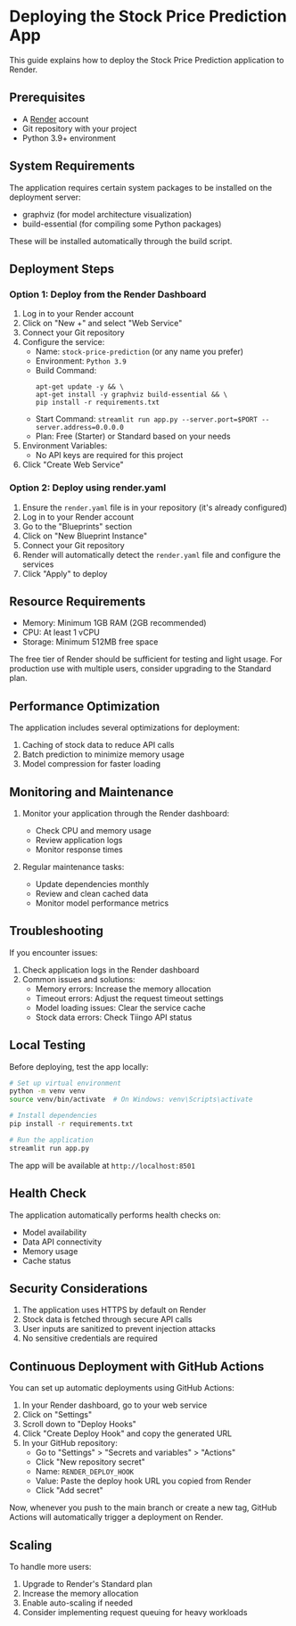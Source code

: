 # Deploying the Stock Price Prediction App

This guide explains how to deploy the Stock Price Prediction application to Render.

## Prerequisites

- A [Render](https://render.com/) account
- Git repository with your project
- Python 3.9+ environment

## System Requirements

The application requires certain system packages to be installed on the deployment server:
- graphviz (for model architecture visualization)
- build-essential (for compiling some Python packages)

These will be installed automatically through the build script.

## Deployment Steps

### Option 1: Deploy from the Render Dashboard

1. Log in to your Render account
2. Click on "New +" and select "Web Service"
3. Connect your Git repository
4. Configure the service:
   - Name: `stock-price-prediction` (or any name you prefer)
   - Environment: `Python 3.9`
   - Build Command:
     ```
     apt-get update -y && \
     apt-get install -y graphviz build-essential && \
     pip install -r requirements.txt
     ```
   - Start Command: `streamlit run app.py --server.port=$PORT --server.address=0.0.0.0`
   - Plan: Free (Starter) or Standard based on your needs
5. Environment Variables:
   - No API keys are required for this project
6. Click "Create Web Service"

### Option 2: Deploy using render.yaml

1. Ensure the `render.yaml` file is in your repository (it's already configured)
2. Log in to your Render account
3. Go to the "Blueprints" section
4. Click on "New Blueprint Instance"
5. Connect your Git repository
6. Render will automatically detect the `render.yaml` file and configure the services
7. Click "Apply" to deploy

## Resource Requirements

- Memory: Minimum 1GB RAM (2GB recommended)
- CPU: At least 1 vCPU
- Storage: Minimum 512MB free space

The free tier of Render should be sufficient for testing and light usage. For production use with multiple users, consider upgrading to the Standard plan.

## Performance Optimization

The application includes several optimizations for deployment:
1. Caching of stock data to reduce API calls
2. Batch prediction to minimize memory usage
3. Model compression for faster loading

## Monitoring and Maintenance

1. Monitor your application through the Render dashboard:
   - Check CPU and memory usage
   - Review application logs
   - Monitor response times

2. Regular maintenance tasks:
   - Update dependencies monthly
   - Review and clean cached data
   - Monitor model performance metrics

## Troubleshooting

If you encounter issues:

1. Check application logs in the Render dashboard
2. Common issues and solutions:
   - Memory errors: Increase the memory allocation
   - Timeout errors: Adjust the request timeout settings
   - Model loading issues: Clear the service cache
   - Stock data errors: Check Tiingo API status

## Local Testing

Before deploying, test the app locally:

```bash
# Set up virtual environment
python -m venv venv
source venv/bin/activate  # On Windows: venv\Scripts\activate

# Install dependencies
pip install -r requirements.txt

# Run the application
streamlit run app.py
```

The app will be available at `http://localhost:8501`

## Health Check

The application automatically performs health checks on:
- Model availability
- Data API connectivity
- Memory usage
- Cache status

## Security Considerations

1. The application uses HTTPS by default on Render
2. Stock data is fetched through secure API calls
3. User inputs are sanitized to prevent injection attacks
4. No sensitive credentials are required

## Continuous Deployment with GitHub Actions

You can set up automatic deployments using GitHub Actions:

1. In your Render dashboard, go to your web service
2. Click on "Settings"
3. Scroll down to "Deploy Hooks"
4. Click "Create Deploy Hook" and copy the generated URL
5. In your GitHub repository:
   - Go to "Settings" > "Secrets and variables" > "Actions"
   - Click "New repository secret"
   - Name: `RENDER_DEPLOY_HOOK`
   - Value: Paste the deploy hook URL you copied from Render
   - Click "Add secret"

Now, whenever you push to the main branch or create a new tag, GitHub Actions will automatically trigger a deployment on Render.

## Scaling

To handle more users:
1. Upgrade to Render's Standard plan
2. Increase the memory allocation
3. Enable auto-scaling if needed
4. Consider implementing request queuing for heavy workloads
